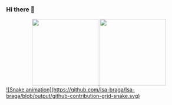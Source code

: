 ### Hi there 👋

<!--
**Isa-braga/Isa-braga** is a ✨ _special_ ✨ repository because its `README.md` (this file) appears on your GitHub profile.

Here are some ideas to get you started:

- 🔭 I’m currently working on ...
- 🌱 I’m currently learning ...
- 👯 I’m looking to collaborate on ...
- 🤔 I’m looking for help with ...
- 💬 Ask me about ...
- 📫 How to reach me: ...
- 😄 Pronouns: ...
- ⚡ Fun fact: ...
-->


<div align="center">
  <a href="https://github.com/Isa-braga">
  <img height="180em" src="https://github-readme-stats.vercel.app/api?username=Isa-braga&show_icons=true&theme=dracula&include_all_commits=true&count_private=true"/>
  <img height="180em" src="https://github-readme-stats.vercel.app/api/top-langs/?username=Isa-braga&layout=compact&langs_count=7&theme=dracula"/>
</div>

<div>
   ![Snake animation](https://github.com/Isa-braga/Isa-braga/blob/output/github-contribution-grid-snake.svg)
</div>

